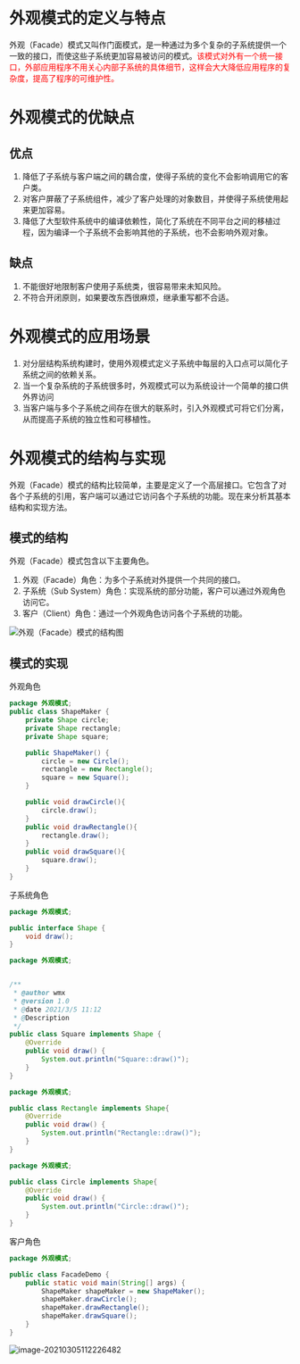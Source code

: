 

# 外观模式的定义与特点

外观（Facade）模式又叫作门面模式，是一种通过为多个复杂的子系统提供一个一致的接口，而使这些子系统更加容易被访问的模式。<font color=red>该模式对外有一个统一接口，外部应用程序不用关心内部子系统的具体细节，这样会大大降低应用程序的复杂度，提高了程序的可维护性。</font>

# 外观模式的优缺点

## 优点

1. 降低了子系统与客户端之间的耦合度，使得子系统的变化不会影响调用它的客户类。
2. 对客户屏蔽了子系统组件，减少了客户处理的对象数目，并使得子系统使用起来更加容易。
3. 降低了大型软件系统中的编译依赖性，简化了系统在不同平台之间的移植过程，因为编译一个子系统不会影响其他的子系统，也不会影响外观对象。

## 缺点

1. 不能很好地限制客户使用子系统类，很容易带来未知风险。
2. 不符合开闭原则，如果要改东西很麻烦，继承重写都不合适。

# 外观模式的应用场景

1. 对分层结构系统构建时，使用外观模式定义子系统中每层的入口点可以简化子系统之间的依赖关系。
2. 当一个复杂系统的子系统很多时，外观模式可以为系统设计一个简单的接口供外界访问
3. 当客户端与多个子系统之间存在很大的联系时，引入外观模式可将它们分离，从而提高子系统的独立性和可移植性。

# 外观模式的结构与实现

外观（Facade）模式的结构比较简单，主要是定义了一个高层接口。它包含了对各个子系统的引用，客户端可以通过它访问各个子系统的功能。现在来分析其基本结构和实现方法。

## 模式的结构

外观（Facade）模式包含以下主要角色。

1. 外观（Facade）角色：为多个子系统对外提供一个共同的接口。
2. 子系统（Sub System）角色：实现系统的部分功能，客户可以通过外观角色访问它。
3. 客户（Client）角色：通过一个外观角色访问各个子系统的功能。

![外观（Facade）模式的结构图](https://gitee.com/CNRF/image/raw/master/img/20210305110932.png)

## 模式的实现

外观角色

```java
package 外观模式;
public class ShapeMaker {
    private Shape circle;
    private Shape rectangle;
    private Shape square;

    public ShapeMaker() {
        circle = new Circle();
        rectangle = new Rectangle();
        square = new Square();
    }

    public void drawCircle(){
        circle.draw();
    }
    public void drawRectangle(){
        rectangle.draw();
    }
    public void drawSquare(){
        square.draw();
    }
}

```

子系统角色

```java
package 外观模式;

public interface Shape {
    void draw();
}

```

```java
package 外观模式;


/**
 * @author wmx
 * @version 1.0
 * @date 2021/3/5 11:12
 * @Description
 */
public class Square implements Shape {
    @Override
    public void draw() {
        System.out.println("Square::draw()");
    }
}

```

```java
package 外观模式;

public class Rectangle implements Shape{
    @Override
    public void draw() {
        System.out.println("Rectangle::draw()");
    }
}

```

```java
package 外观模式;

public class Circle implements Shape{
    @Override
    public void draw() {
        System.out.println("Circle::draw()");
    }
}

```

客户角色

```java
package 外观模式;

public class FacadeDemo {
    public static void main(String[] args) {
        ShapeMaker shapeMaker = new ShapeMaker();
        shapeMaker.drawCircle();
        shapeMaker.drawRectangle();
        shapeMaker.drawSquare();
    }
}

```

![image-20210305112226482](https://gitee.com/CNRF/image/raw/master/img/20210305112226.png)